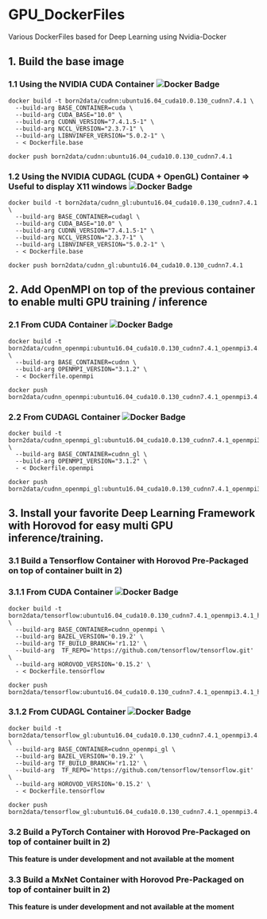 # GPU_DockerFiles
Various DockerFiles based for Deep Learning using Nvidia-Docker

## 1. Build the base image

### 1.1 Using the NVIDIA CUDA Container ![Docker Badge](https://images.microbadger.com/badges/image/born2data/cudnn:ubuntu16.04_cuda10.0.130_cudnn7.4.1.svg)

```
docker build -t born2data/cudnn:ubuntu16.04_cuda10.0.130_cudnn7.4.1 \
  --build-arg BASE_CONTAINER=cuda \
  --build-arg CUDA_BASE="10.0" \
  --build-arg CUDNN_VERSION="7.4.1.5-1" \
  --build-arg NCCL_VERSION="2.3.7-1" \
  --build-arg LIBNVINFER_VERSION="5.0.2-1" \
  - < Dockerfile.base

docker push born2data/cudnn:ubuntu16.04_cuda10.0.130_cudnn7.4.1
```

### 1.2 Using the NVIDIA CUDAGL (CUDA + OpenGL) Container => Useful to display X11 windows ![Docker Badge](https://images.microbadger.com/badges/image/born2data/cudnn_gl:ubuntu16.04_cuda10.0.130_cudnn7.4.1.svg)

```
docker build -t born2data/cudnn_gl:ubuntu16.04_cuda10.0.130_cudnn7.4.1 \
  --build-arg BASE_CONTAINER=cudagl \
  --build-arg CUDA_BASE="10.0" \
  --build-arg CUDNN_VERSION="7.4.1.5-1" \
  --build-arg NCCL_VERSION="2.3.7-1" \
  --build-arg LIBNVINFER_VERSION="5.0.2-1" \
  - < Dockerfile.base

docker push born2data/cudnn_gl:ubuntu16.04_cuda10.0.130_cudnn7.4.1
```

## 2. Add OpenMPI on top of the previous container to enable multi GPU training / inference

### 2.1 From CUDA Container ![Docker Badge](https://images.microbadger.com/badges/image/born2data/cudnn_openmpi:ubuntu16.04_cuda10.0.130_cudnn7.4.1_openmpi3.4.1.svg)

```
docker build -t born2data/cudnn_openmpi:ubuntu16.04_cuda10.0.130_cudnn7.4.1_openmpi3.4.1 \
  --build-arg BASE_CONTAINER=cudnn \
  --build-arg OPENMPI_VERSION="3.1.2" \
  - < Dockerfile.openmpi

docker push born2data/cudnn_openmpi:ubuntu16.04_cuda10.0.130_cudnn7.4.1_openmpi3.4.1
```

### 2.2 From CUDAGL Container ![Docker Badge](https://images.microbadger.com/badges/image/born2data/cudnn_openmpi_gl:ubuntu16.04_cuda10.0.130_cudnn7.4.1_openmpi3.4.1.svg)

```
docker build -t born2data/cudnn_openmpi_gl:ubuntu16.04_cuda10.0.130_cudnn7.4.1_openmpi3.4.1 \
  --build-arg BASE_CONTAINER=cudnn_gl \
  --build-arg OPENMPI_VERSION="3.1.2" \
  - < Dockerfile.openmpi

docker push born2data/cudnn_openmpi_gl:ubuntu16.04_cuda10.0.130_cudnn7.4.1_openmpi3.4.1
```

## 3. Install your favorite Deep Learning Framework with Horovod for easy multi GPU inference/training.

### 3.1 Build a Tensorflow Container with Horovod Pre-Packaged on top of container built in 2)

### 3.1.1 From CUDA Container ![Docker Badge](https://images.microbadger.com/badges/image/born2data/tensorflow:ubuntu16.04_cuda10.0.130_cudnn7.4.1_openmpi3.4.1_hvd0.15.2_tf1.12.0.svg)

```
docker build -t born2data/tensorflow:ubuntu16.04_cuda10.0.130_cudnn7.4.1_openmpi3.4.1_hvd0.15.2_tf1.12.0 \
  --build-arg BASE_CONTAINER=cudnn_openmpi \
  --build-arg BAZEL_VERSION='0.19.2' \
  --build-arg TF_BUILD_BRANCH='r1.12' \
  --build-arg  TF_REPO='https://github.com/tensorflow/tensorflow.git' \
  --build-arg HOROVOD_VERSION='0.15.2' \
  - < Dockerfile.tensorflow

docker push born2data/tensorflow:ubuntu16.04_cuda10.0.130_cudnn7.4.1_openmpi3.4.1_hvd0.15.2_tf1.12.0
```

### 3.1.2 From CUDAGL Container ![Docker Badge](https://images.microbadger.com/badges/image/born2data/tensorflow_gl:ubuntu16.04_cuda10.0.130_cudnn7.4.1_openmpi3.4.1_hvd0.15.2_tf1.12.0.svg)

```
docker build -t born2data/tensorflow_gl:ubuntu16.04_cuda10.0.130_cudnn7.4.1_openmpi3.4.1_hvd0.15.2_tf1.12.0  \
  --build-arg BASE_CONTAINER=cudnn_openmpi_gl \
  --build-arg BAZEL_VERSION='0.19.2' \
  --build-arg TF_BUILD_BRANCH='r1.12' \
  --build-arg  TF_REPO='https://github.com/tensorflow/tensorflow.git' \
  --build-arg HOROVOD_VERSION='0.15.2' \
  - < Dockerfile.tensorflow

docker push born2data/tensorflow_gl:ubuntu16.04_cuda10.0.130_cudnn7.4.1_openmpi3.4.1_hvd0.15.2_tf1.12.0
```

### 3.2 Build a PyTorch Container with Horovod Pre-Packaged on top of container built in 2)
**This feature is under development and not available at the moment**

### 3.3 Build a MxNet Container with Horovod Pre-Packaged on top of container built in 2)
**This feature is under development and not available at the moment**
